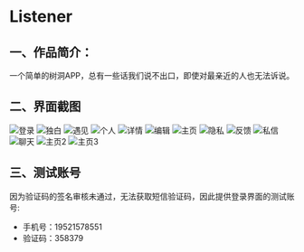 # Listener
## 一、作品简介：
一个简单的树洞APP，总有一些话我们说不出口，即使对最亲近的人也无法诉说。
## 二、界面截图
![登录](https://raw.githubusercontent.com/happyfsyy/Listener/master/screenshots/WechatIMG59.jpeg)
![独白](https://raw.githubusercontent.com/happyfsyy/Listener/master/screenshots/WechatIMG60.jpeg)
![遇见](https://raw.githubusercontent.com/happyfsyy/Listener/master/screenshots/WechatIMG61.jpeg)
![个人](https://raw.githubusercontent.com/happyfsyy/Listener/master/screenshots/WechatIMG62.jpeg)
![详情](https://raw.githubusercontent.com/happyfsyy/Listener/master/screenshots/WechatIMG63.jpeg)
![编辑](https://raw.githubusercontent.com/happyfsyy/Listener/master/screenshots/WechatIMG64.jpeg)
![主页](https://raw.githubusercontent.com/happyfsyy/Listener/master/screenshots/WechatIMG65.jpeg)
![隐私](https://raw.githubusercontent.com/happyfsyy/Listener/master/screenshots/WechatIMG66.jpeg)
![反馈](https://raw.githubusercontent.com/happyfsyy/Listener/master/screenshots/WechatIMG67.jpeg)
![私信](https://raw.githubusercontent.com/happyfsyy/Listener/master/screenshots/WechatIMG68.jpeg)
![聊天](https://raw.githubusercontent.com/happyfsyy/Listener/master/screenshots/WechatIMG69.jpeg)
![主页2](https://raw.githubusercontent.com/happyfsyy/Listener/master/screenshots/WechatIMG70.jpeg)
![主页3](https://raw.githubusercontent.com/happyfsyy/Listener/master/screenshots/WechatIMG71.jpeg)
## 三、测试账号
因为验证码的签名审核未通过，无法获取短信验证码，因此提供登录界面的测试账号:
* 手机号：19521578551
* 验证码：358379